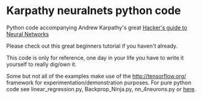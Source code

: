 # Karpathy neuralnets python code
Python code accompanying Andrew Karpathy's great [Hacker's guide to Neural Networks](https://karpathy.github.io/neuralnets/)

Please check out this great beginners tutorial if you haven't already.

This code is only for reference, one day in your life you have to write it yourself to really dig/own it.

Some but not all of the examples make use of the http://tensorflow.org/ framework for experimentation/demonstration purposes.
For pure python code see  linear_regression.py, Backprop_Ninja.py,	nn_4neurons.py or [here](https://github.com/urwithajit9/HG_NeuralNetwork/blob/master/NN_as_hacker.py).

